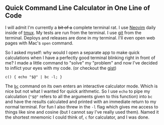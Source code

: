 ## Quick Command Line Calculator in One Line of Code

I will admit I'm currently a ~~bit of a~~ complete terminal rat. I use [Neovim](https://neovim.io) daily inside of [tmux](https://github.com/tmux/tmux/wiki). My tests are run from the terminal. I use [git](https://git-scm.com) from the terminal. Deploys and releases are done in my terminal. I'll even open web pages with Mac's `open` command.

So I asked myself: why would I open a separate app to make quick calculations when I have a perfectly good terminal blinking right in front of me? I made a little command to "solve" my "problem" and now I've decided to inflict your eyes with my code. (or checkout the [gist](https://gist.github.com/kallmanation/fa535dc9da0cdadaaaf7c9d2630e5e99))

```
c() { echo "$@" | bc -l; }
```

The [`bc`](https://www.gnu.org/software/bc/manual/html_mono/bc.html) command on its own enters an interactive calculator mode. Which is nice but not what I wanted for quick arithmetic. So I use `echo` to pipe my calculation (`"$@"` refers to all the arguments given to this function) into `bc` and have the results calculated and printed with an immediate return to my normal terminal. For fun I also threw in the `-l` flag which gives me access to things like sine and cosine (but I cannot say I've really used them). Named it the shortest mnemonic I could think of, `c` for calculator, and I was done.